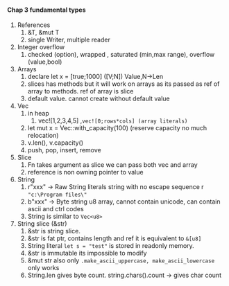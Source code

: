 #### Chap 3 fundamental types
1. References
	1. &T, &mut T
	2. single Writer, multiple reader
2. Integer overflow
	1. checked (option), wrapped , saturated (min,max range), overflow (value,bool)
3. Arrays
	1. declare let x = [true;1000] ([V;N]) Value,N->Len 
	2. slices has methods but it will work on arrays as its passed as ref of array to methods. ref of array is slice
	3. default value. cannot create without default value
4. Vec
	1. in heap
		1. vec![1,2,3,4,5]  ,`vec![0;rows*cols] (array literals)` 
	2. let mut x = Vec::with_capacity(100) (reserve capacity no much relocation)
	3. v.len(), v.capacity()
	4. push, pop, insert, remove
5. Slice
	1. Fn takes argument as slice we can pass both vec and array 
	2. reference is non owning pointer to value
6. String
	1. r"xxx" -> Raw String literals string with no escape sequence r ``"c:\Program files\"``
	2. b"xxx" -> Byte string u8 array, cannot contain unicode, can contain ascii and ctrl codes
	3. String is similar to `Vec<u8>`
7. String slice (&str)
	1. &str is string slice. 
	2. &str is fat ptr, contains length and ref it is equivalent to `&[u8]`
	3. String literal `let s = "test"` is stored in readonly memory. 
	4. &str is immutable its impossible to modify 
	5. &mut str also only `.make_ascii_uppercase, make_ascii_lowercase` only works
	6. String.len gives byte count.  string.chars().count -> gives char count